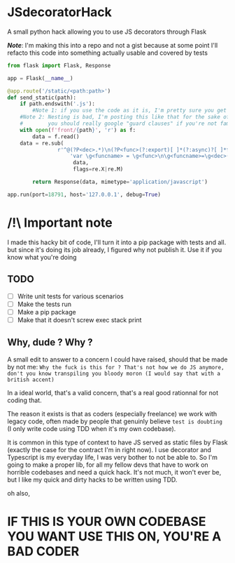 # JSdecoratorHack
A small python hack allowing you to use JS decorators through Flask

_**Note**_: I'm making this into a repo and not a gist because at some point I'll refacto this code into something actually usable and covered by tests

```python
from flask import Flask, Response

app = Flask(__name__)

@app.route('/static/<path:path>')
def send_static(path):
    if path.endswith('.js'):
        #Note 1: if you use the code as it is, I'm pretty sure you get an arbitrary file read vuln
	#Note 2: Nesting is bad, I'm posting this like that for the sake of simplicity but 
	#        you should really google "guard clauses" if you're not familiar with the concept)
	with open(f'front/{path}', 'r') as f:
	    data = f.read()
	data = re.sub(
	            r'^@(?P<dec>.*)\n(?P<func>(?:export)[ ]*(?:async)?[ ]*function (?P<funcname>[^(]*).*$(?:.*\n)*?(?:^}$))',
                    'var \g<funcname> = \g<func>\n\g<funcname>=\g<dec>(\g<funcname>);\nexport var \g<funcname>;',
                     data,
                     flags=re.X|re.M)

        return Response(data, mimetype='application/javascript')

app.run(port=18791, host='127.0.0.1', debug=True)
```



# /!\ Important note

I made this hacky bit of code, I'll turn it into a pip package with tests and all. but since it's doing its job already,
I figured why not publish it. Use it if you know what you're doing

## TODO

* [ ] Write unit tests for various scenarios
* [ ] Make the tests run
* [ ] Make a pip package
* [ ] Make that it doesn't screw exec stack print

## Why, dude ? Why ?
A small edit to answer to a concern I could have raised, should that be made by not me: `Why the fuck is this for ? That's not how we do JS anymore, don't you know transpiling you bloody moron (I would say that with a british accent)`

In a ideal world, that's a valid concern, that's a real good rationnal for not coding that.

The reason it exists is that as coders (especially freelance) we work with legacy code, often made by people that genuinly believe `test is doubting` (I only write code using TDD when it's my own codebase).

It is common in this type of context to have JS served as static files by Flask (exactly the case for the contract I'm in right now). I use decorator and Typescript is my everyday life, I was very bother to not be able to. So I'm going to make a proper lib, for all my fellow devs that have to work on horrible codebases and need a quick hack. It's not much, it won't ever be, but I like my quick and dirty hacks to be written using TDD.


oh also,

# IF THIS IS YOUR OWN CODEBASE YOU WANT USE THIS ON, YOU'RE A BAD CODER
